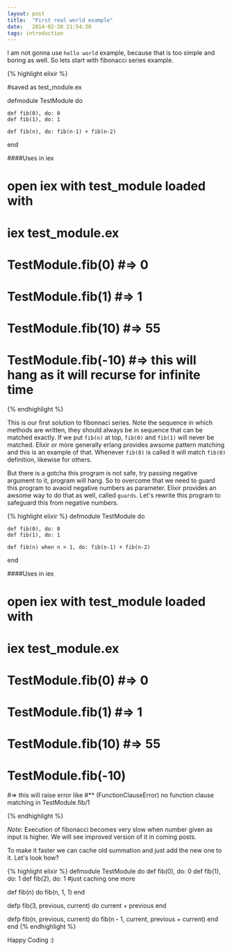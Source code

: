 ```yaml
---
layout: post
title:  "First real world example"
date:   2014-02-28 21:54:30
tags: introduction
---
```


I am not gonna use `hello world` example, because that is too simple and boring as well. So lets start with fibonacci series example.

{% highlight elixir %}

  #saved as test_module.ex

  defmodule TestModule do

    def fib(0), do: 0
    def fib(1), do: 1

    def fib(n), do: fib(n-1) + fib(n-2)
  end

  ####Uses in iex
  # open iex with test_module loaded with
  # iex test_module.ex
  # TestModule.fib(0) #=> 0
  # TestModule.fib(1) #=> 1
  # TestModule.fib(10) #=> 55
  # TestModule.fib(-10) #=> this will hang as it will recurse for infinite time

{% endhighlight %}

This is our first solution to fibonnaci series. Note the sequence in which 
methods are written, they should always be in sequence that can be matched exactly. If we put `fib(n)` at top, `fib(0)` and `fib(1)` will never be matched. Elixir or more generally erlang provides awsome pattern matching and this is an example of that. Whenever `fib(0)` is called it will match `fib(0)` definition, likewise for others.

But there is a gotcha this program is not safe, try passing negative argument to it, program will hang. So to overcome that we need to guard this program to avaoid negative numbers as parameter. Elixir provides an awsome way to do that as well, called `guards`. Let's rewrite this program to safeguard this from negative numbers.

{% highlight elixir %}
  defmodule TestModule do

    def fib(0), do: 0
    def fib(1), do: 1

    def fib(n) when n > 1, do: fib(n-1) + fib(n-2)
  end

  ####Uses in iex
  # open iex with test_module loaded with
  # iex test_module.ex
  # TestModule.fib(0) #=> 0
  # TestModule.fib(1) #=> 1
  # TestModule.fib(10) #=> 55
  # TestModule.fib(-10) 
  #=> this will raise error like
  #** (FunctionClauseError) no function clause matching in TestModule.fib/1

{% endhighlight %}

*Note:* Execution of fibonacci becomes very slow when number given as input is higher. We will see improved version of it in coming posts.

To make it faster we can cache old summation and just add the new one to it. Let's look how?

{% highlight elixir %}
defmodule TestModule do
  def fib(0), do: 0
  def fib(1), do: 1
  def fib(2), do: 1 #just caching one more

  def fib(n) do
    fib(n, 1, 1)
  end

  defp fib(3, previous, current) do
    current + previous
  end

  defp fib(n, previous, current) do
    fib(n - 1, current, previous + current)
  end
end
{% endhighlight %}

Happy Coding :)